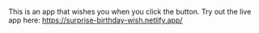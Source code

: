 This is an app that wishes you when you click the button.
Try out the live app here: https://surprise-birthday-wish.netlify.app/